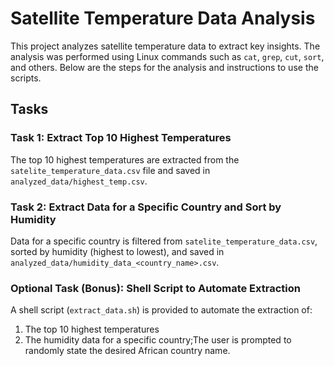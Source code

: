 # Satellite Temperature Data Analysis

This project analyzes satellite temperature data to extract key insights. The analysis was performed using Linux commands such as `cat`, `grep`, `cut`, `sort`, and others. Below are the steps for the analysis and instructions to use the scripts.

## Tasks

### Task 1: Extract Top 10 Highest Temperatures
The top 10 highest temperatures are extracted from the `satelite_temperature_data.csv` file and saved in `analyzed_data/highest_temp.csv`.

### Task 2: Extract Data for a Specific Country and Sort by Humidity
Data for a specific country is filtered from `satelite_temperature_data.csv`, sorted by humidity (highest to lowest), and saved in `analyzed_data/humidity_data_<country_name>.csv`.

### Optional Task (Bonus): Shell Script to Automate Extraction
A shell script (`extract_data.sh`) is provided to automate the extraction of:
1. The top 10 highest temperatures
2. The humidity data for a specific country;The user is prompted to randomly state the desired African country name.

